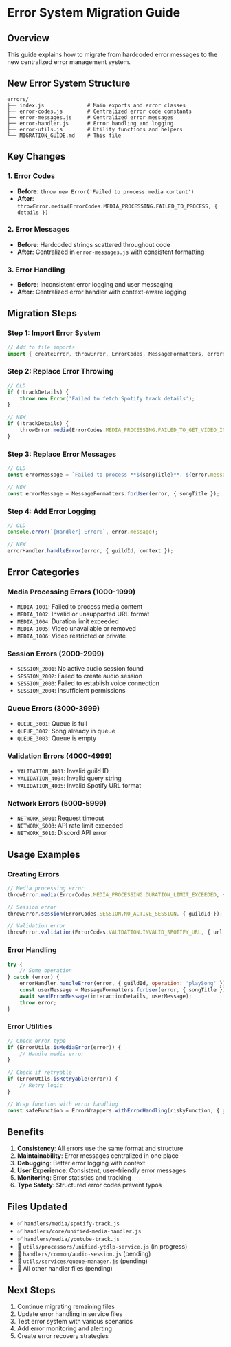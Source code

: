 # Error System Migration Guide

## Overview
This guide explains how to migrate from hardcoded error messages to the new centralized error management system.

## New Error System Structure

```
errors/
├── index.js              # Main exports and error classes
├── error-codes.js        # Centralized error code constants
├── error-messages.js     # Centralized error messages
├── error-handler.js      # Error handling and logging
├── error-utils.js        # Utility functions and helpers
└── MIGRATION_GUIDE.md    # This file
```

## Key Changes

### 1. Error Codes
- **Before**: `throw new Error('Failed to process media content')`
- **After**: `throwError.media(ErrorCodes.MEDIA_PROCESSING.FAILED_TO_PROCESS, { details })`

### 2. Error Messages
- **Before**: Hardcoded strings scattered throughout code
- **After**: Centralized in `error-messages.js` with consistent formatting

### 3. Error Handling
- **Before**: Inconsistent error logging and user messaging
- **After**: Centralized error handler with context-aware logging

## Migration Steps

### Step 1: Import Error System
```javascript
// Add to file imports
import { createError, throwError, ErrorCodes, MessageFormatters, errorHandler } from '../../errors/index.js';
```

### Step 2: Replace Error Throwing
```javascript
// OLD
if (!trackDetails) {
    throw new Error('Failed to fetch Spotify track details');
}

// NEW
if (!trackDetails) {
    throwError.media(ErrorCodes.MEDIA_PROCESSING.FAILED_TO_GET_VIDEO_INFO, { spotifyUrl });
}
```

### Step 3: Replace Error Messages
```javascript
// OLD
const errorMessage = `Failed to process **${songTitle}**. ${error.message.includes('Error code: 101') ? 'This song may be unavailable.' : 'Please try again.'}`;

// NEW
const errorMessage = MessageFormatters.forUser(error, { songTitle });
```

### Step 4: Add Error Logging
```javascript
// OLD
console.error(`[Handler] Error:`, error.message);

// NEW
errorHandler.handleError(error, { guildId, context });
```

## Error Categories

### Media Processing Errors (1000-1999)
- `MEDIA_1001`: Failed to process media content
- `MEDIA_1002`: Invalid or unsupported URL format
- `MEDIA_1004`: Duration limit exceeded
- `MEDIA_1005`: Video unavailable or removed
- `MEDIA_1006`: Video restricted or private

### Session Errors (2000-2999)
- `SESSION_2001`: No active audio session found
- `SESSION_2002`: Failed to create audio session
- `SESSION_2003`: Failed to establish voice connection
- `SESSION_2004`: Insufficient permissions

### Queue Errors (3000-3999)
- `QUEUE_3001`: Queue is full
- `QUEUE_3002`: Song already in queue
- `QUEUE_3003`: Queue is empty

### Validation Errors (4000-4999)
- `VALIDATION_4001`: Invalid guild ID
- `VALIDATION_4004`: Invalid query string
- `VALIDATION_4005`: Invalid Spotify URL format

### Network Errors (5000-5999)
- `NETWORK_5001`: Request timeout
- `NETWORK_5003`: API rate limit exceeded
- `NETWORK_5010`: Discord API error

## Usage Examples

### Creating Errors
```javascript
// Media processing error
throwError.media(ErrorCodes.MEDIA_PROCESSING.DURATION_LIMIT_EXCEEDED, { duration: 300, limit: 180 });

// Session error
throwError.session(ErrorCodes.SESSION.NO_ACTIVE_SESSION, { guildId });

// Validation error
throwError.validation(ErrorCodes.VALIDATION.INVALID_SPOTIFY_URL, { url });
```

### Error Handling
```javascript
try {
    // Some operation
} catch (error) {
    errorHandler.handleError(error, { guildId, operation: 'playSong' });
    const userMessage = MessageFormatters.forUser(error, { songTitle });
    await sendErrorMessage(interactionDetails, userMessage);
    throw error;
}
```

### Error Utilities
```javascript
// Check error type
if (ErrorUtils.isMediaError(error)) {
    // Handle media error
}

// Check if retryable
if (ErrorUtils.isRetryable(error)) {
    // Retry logic
}

// Wrap function with error handling
const safeFunction = ErrorWrappers.withErrorHandling(riskyFunction, { guildId });
```

## Benefits

1. **Consistency**: All errors use the same format and structure
2. **Maintainability**: Error messages centralized in one place
3. **Debugging**: Better error logging with context
4. **User Experience**: Consistent, user-friendly error messages
5. **Monitoring**: Error statistics and tracking
6. **Type Safety**: Structured error codes prevent typos

## Files Updated

- ✅ `handlers/media/spotify-track.js`
- ✅ `handlers/core/unified-media-handler.js`
- ✅ `handlers/media/youtube-track.js`
- 🔄 `utils/processors/unified-ytdlp-service.js` (in progress)
- 🔄 `handlers/common/audio-session.js` (pending)
- 🔄 `utils/services/queue-manager.js` (pending)
- 🔄 All other handler files (pending)

## Next Steps

1. Continue migrating remaining files
2. Update error handling in service files
3. Test error system with various scenarios
4. Add error monitoring and alerting
5. Create error recovery strategies
